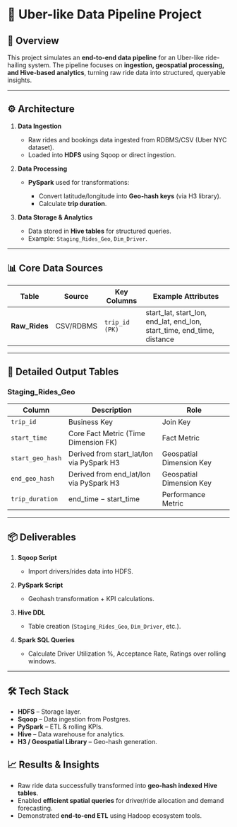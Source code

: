 # 🚖 Uber-like Data Pipeline Project

## 📌 Overview

This project simulates an **end-to-end data pipeline** for an Uber-like ride-hailing system.
The pipeline focuses on **ingestion, geospatial processing, and Hive-based analytics**, turning raw ride data into structured, queryable insights.

---

## ⚙️ Architecture

1. **Data Ingestion**

   * Raw rides and bookings data ingested from RDBMS/CSV (Uber NYC dataset).
   * Loaded into **HDFS** using Sqoop or direct ingestion.

2. **Data Processing**

   * **PySpark** used for transformations:

     * Convert latitude/longitude into **Geo-hash keys** (via H3 library).
     * Calculate **trip duration**.
 
3. **Data Storage & Analytics**

   * Data stored in **Hive tables** for structured queries.
   * Example: `Staging_Rides_Geo`, `Dim_Driver`.

---

## 📊 Core Data Sources

| Table         | Source    | Key Columns    | Example Attributes                                                     |
| ------------- | --------- | -------------- | ---------------------------------------------------------------------- |
| **Raw_Rides** | CSV/RDBMS | `trip_id (PK)` | start_lat, start_lon, end_lat, end_lon, start_time, end_time, distance |

---

## 📂 Detailed Output Tables

### **Staging_Rides_Geo**

| Column           | Description                               | Role                     |
| ---------------- | ----------------------------------------- | ------------------------ |
| `trip_id`        | Business Key                              | Join Key                 |
| `start_time`     | Core Fact Metric (Time Dimension FK)      | Fact Metric              |
| `start_geo_hash` | Derived from start_lat/lon via PySpark H3 | Geospatial Dimension Key |
| `end_geo_hash`   | Derived from end_lat/lon via PySpark H3   | Geospatial Dimension Key |
| `trip_duration`  | end_time − start_time                     | Performance Metric       |

---

## 📦 Deliverables

1. **Sqoop Script**

   * Import drivers/rides data into HDFS.

2. **PySpark Script**

   * Geohash transformation + KPI calculations.

3. **Hive DDL**

   * Table creation (`Staging_Rides_Geo`, `Dim_Driver`, etc.).

4. **Spark SQL Queries**

   * Calculate Driver Utilization %, Acceptance Rate, Ratings over rolling windows.

---

## 🛠️ Tech Stack

* **HDFS** – Storage layer.
* **Sqoop** – Data ingestion from Postgres.
* **PySpark** – ETL & rolling KPIs.
* **Hive** – Data warehouse for analytics.
* **H3 / Geospatial Library** – Geo-hash generation.



## 📈 Results & Insights

* Raw ride data successfully transformed into **geo-hash indexed Hive tables**.
* Enabled **efficient spatial queries** for driver/ride allocation and demand forecasting.
* Demonstrated **end-to-end ETL** using Hadoop ecosystem tools.



